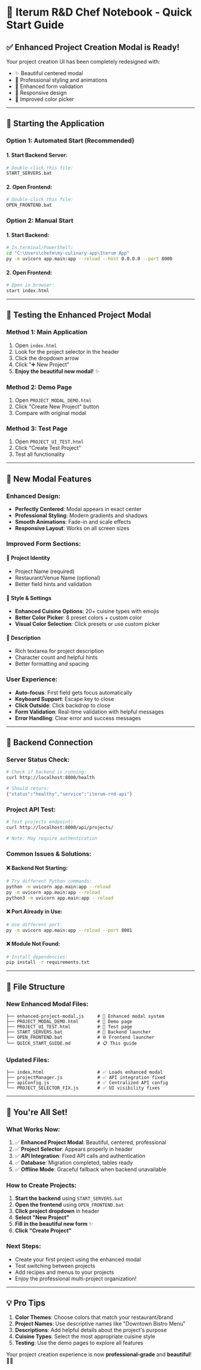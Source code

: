 # 🚀 Iterum R&D Chef Notebook - Quick Start Guide

## ✅ **Enhanced Project Creation Modal is Ready!**

Your project creation UI has been completely redesigned with:
- ✨ Beautiful centered modal
- 🎨 Professional styling and animations  
- 🔧 Enhanced form validation
- 📱 Responsive design
- 🌈 Improved color picker

---

## 🚀 **Starting the Application**

### **Option 1: Automated Start (Recommended)**

#### **1. Start Backend Server:**
```bash
# Double-click this file:
START_SERVERS.bat
```

#### **2. Open Frontend:**
```bash
# Double-click this file:
OPEN_FRONTEND.bat
```

### **Option 2: Manual Start**

#### **1. Start Backend:**
```bash
# In terminal/PowerShell:
cd "C:\Users\chefm\my-culinary-app\Iterum App"
py -m uvicorn app.main:app --reload --host 0.0.0.0 --port 8000
```

#### **2. Open Frontend:**
```bash
# Open in browser:
start index.html
```

---

## 🧪 **Testing the Enhanced Project Modal**

### **Method 1: Main Application**
1. Open `index.html`
2. Look for the project selector in the header
3. Click the dropdown arrow
4. Click "➕ New Project"
5. **Enjoy the beautiful new modal!** ✨

### **Method 2: Demo Page**
1. Open `PROJECT_MODAL_DEMO.html`
2. Click "Create New Project" button
3. Compare with original modal

### **Method 3: Test Page**
1. Open `PROJECT_UI_TEST.html`
2. Click "Create Test Project"
3. Test all functionality

---

## 🎯 **New Modal Features**

### **Enhanced Design:**
- **Perfectly Centered**: Modal appears in exact center
- **Professional Styling**: Modern gradients and shadows
- **Smooth Animations**: Fade-in and scale effects
- **Responsive Layout**: Works on all screen sizes

### **Improved Form Sections:**

#### **🏢 Project Identity**
- Project Name (required)
- Restaurant/Venue Name (optional)
- Better field hints and validation

#### **🎨 Style & Settings**
- **Enhanced Cuisine Options**: 20+ cuisine types with emojis
- **Better Color Picker**: 8 preset colors + custom color
- **Visual Color Selection**: Click presets or use custom picker

#### **📝 Description**
- Rich textarea for project description
- Character count and helpful hints
- Better formatting and spacing

### **User Experience:**
- **Auto-focus**: First field gets focus automatically
- **Keyboard Support**: Escape key to close
- **Click Outside**: Click backdrop to close
- **Form Validation**: Real-time validation with helpful messages
- **Error Handling**: Clear error and success messages

---

## 🔧 **Backend Connection**

### **Server Status Check:**
```bash
# Check if backend is running:
curl http://localhost:8000/health

# Should return:
{"status":"healthy","service":"iterum-rnd-api"}
```

### **Project API Test:**
```bash
# Test projects endpoint:
curl http://localhost:8000/api/projects/

# Note: May require authentication
```

### **Common Issues & Solutions:**

#### **❌ Backend Not Starting:**
```bash
# Try different Python commands:
python -m uvicorn app.main:app --reload
py -m uvicorn app.main:app --reload  
python3 -m uvicorn app.main:app --reload
```

#### **❌ Port Already in Use:**
```bash
# Use different port:
py -m uvicorn app.main:app --reload --port 8001
```

#### **❌ Module Not Found:**
```bash
# Install dependencies:
pip install -r requirements.txt
```

---

## 📁 **File Structure**

### **New Enhanced Modal Files:**
```
├── enhanced-project-modal.js     # 🌟 Enhanced modal system
├── PROJECT_MODAL_DEMO.html       # 🧪 Demo page
├── PROJECT_UI_TEST.html          # 🔬 Test page  
├── START_SERVERS.bat             # 🚀 Backend launcher
├── OPEN_FRONTEND.bat             # 🌐 Frontend launcher
└── QUICK_START_GUIDE.md          # 📋 This guide
```

### **Updated Files:**
```
├── index.html                    # ✅ Loads enhanced modal
├── projectManager.js             # ✅ API integration fixed
├── apiConfig.js                  # ✅ Centralized API config
└── PROJECT_SELECTOR_FIX.js       # ✅ UI visibility fixes
```

---

## 🎉 **You're All Set!**

### **What Works Now:**
1. ✅ **Enhanced Project Modal**: Beautiful, centered, professional
2. ✅ **Project Selector**: Appears properly in header
3. ✅ **API Integration**: Fixed API calls and authentication
4. ✅ **Database**: Migration completed, tables ready
5. ✅ **Offline Mode**: Graceful fallback when backend unavailable

### **How to Create Projects:**
1. **Start the backend** using `START_SERVERS.bat`
2. **Open the frontend** using `OPEN_FRONTEND.bat`
3. **Click project dropdown** in header
4. **Select "New Project"**
5. **Fill in the beautiful new form** ✨
6. **Click "Create Project"**

### **Next Steps:**
- Create your first project using the enhanced modal
- Test switching between projects
- Add recipes and menus to your projects
- Enjoy the professional multi-project organization!

---

## 💡 **Pro Tips**

1. **Color Themes**: Choose colors that match your restaurant/brand
2. **Project Names**: Use descriptive names like "Downtown Bistro Menu"
3. **Descriptions**: Add helpful details about the project's purpose
4. **Cuisine Types**: Select the most appropriate cuisine style
5. **Testing**: Use the demo pages to explore all features

Your project creation experience is now **professional-grade** and **beautiful**! 🎯✨